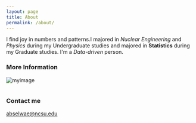 ```yaml
---
layout: page
title: About
permalink: /about/
---
```


I find joy in numbers and patterns.I majored in _Nuclear_ _Engineering_ and _Physics_ during my Undergraduate studies and majored in __Statistics__ during my Graduate studies. I'm a *Data-driven* person.


### More Information

![myimage](C:\Users\absel\OneDrive\Desktop\Module3)
```{r graphics, out.width = "800px", echo = FALSE} knitr::include_graphics("C:\Users\absel\OneDrive\Desktop\Module3")
```

### Contact me

[abselwae@ncsu.edu](mailto:abselwae@ncsu.edu)
